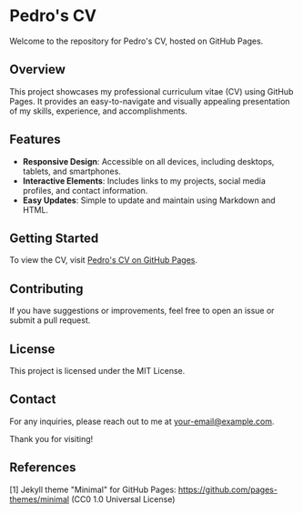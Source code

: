 # Pedro's CV

Welcome to the repository for Pedro's CV, hosted on GitHub Pages.

## Overview

This project showcases my professional curriculum vitae (CV) using GitHub Pages. It provides an easy-to-navigate and visually appealing presentation of my skills, experience, and accomplishments.

## Features

- **Responsive Design**: Accessible on all devices, including desktops, tablets, and smartphones.
- **Interactive Elements**: Includes links to my projects, social media profiles, and contact information.
- **Easy Updates**: Simple to update and maintain using Markdown and HTML.

## Getting Started

To view the CV, visit [Pedro's CV on GitHub Pages](https://your-github-username.github.io/pedro-fr/CV/).

## Contributing

If you have suggestions or improvements, feel free to open an issue or submit a pull request.

## License

This project is licensed under the MIT License.

## Contact

For any inquiries, please reach out to me at [your-email@example.com](mailto:your-email@example.com).

Thank you for visiting!

## References

[1] Jekyll theme "Minimal" for GitHub Pages: https://github.com/pages-themes/minimal (CC0 1.0 Universal License)
